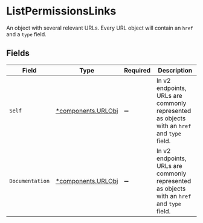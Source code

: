 # ListPermissionsLinks

An object with several relevant URLs. Every URL object will contain an `href` and a `type` field.


## Fields

| Field                                                                                      | Type                                                                                       | Required                                                                                   | Description                                                                                |
| ------------------------------------------------------------------------------------------ | ------------------------------------------------------------------------------------------ | ------------------------------------------------------------------------------------------ | ------------------------------------------------------------------------------------------ |
| `Self`                                                                                     | [*components.URLObj](../../models/components/urlobj.md)                                    | :heavy_minus_sign:                                                                         | In v2 endpoints, URLs are commonly represented as objects with an `href` and `type` field. |
| `Documentation`                                                                            | [*components.URLObj](../../models/components/urlobj.md)                                    | :heavy_minus_sign:                                                                         | In v2 endpoints, URLs are commonly represented as objects with an `href` and `type` field. |